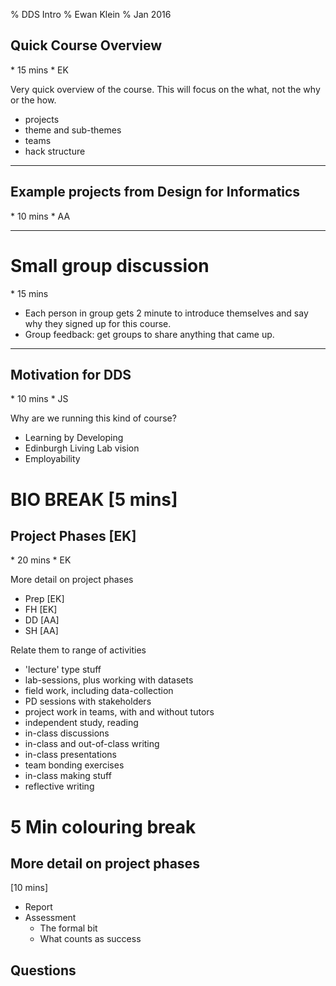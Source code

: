 % DDS Intro
% Ewan Klein
% Jan 2016

## Quick Course Overview

<div class="notes">
* 15 mins
* EK

</div>

Very quick overview of the course. This will focus on the what, not the why or the how.

* projects
* theme and sub-themes
* teams
* hack structure

---

## Example projects from Design for Informatics

<div class="notes">
* 10 mins
* AA

</div>

---

# Small group discussion

<div class="notes">
* 15 mins

</div>


* Each person in group gets 2 minute to introduce themselves and say why they signed up for this course.
* Group feedback: get groups to share anything that came up.

---

## Motivation for DDS

<div class="notes">
* 10 mins
* JS
</div>

Why are we running this kind of course?

* Learning by Developing
* Edinburgh Living Lab vision
* Employability

# BIO BREAK [5 mins]

## Project Phases [EK]

<div class="notes">
* 20 mins
* EK

</div>

More detail on project phases

* Prep [EK]
* FH [EK]
* DD [AA]
* SH [AA]

Relate them to range of activities

* 'lecture' type stuff
* lab-sessions, plus working with datasets
* field work, including data-collection
* PD sessions with stakeholders
* project work in teams, with and without tutors
* independent study, reading
* in-class discussions
* in-class and out-of-class writing
* in-class presentations
* team bonding exercises
* in-class making stuff
* reflective writing

# 5 Min colouring break

## More detail on project phases

[10 mins]

* Report
* Assessment
	* The formal bit
	* What counts as success

## Questions


